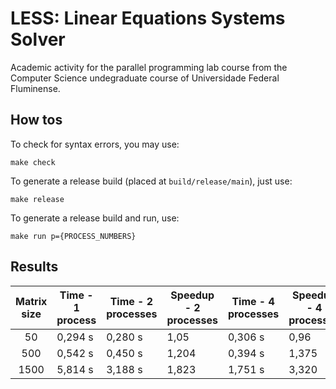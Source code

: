 # LESS: Linear Equations Systems Solver

Academic activity for the parallel programming lab course from the Computer Science undegraduate course of Universidade Federal Fluminense.

## How tos

To check for syntax errors, you may use:

`make check`

To generate a release build (placed at `build/release/main`), just use:

`make release`

To generate a release build and run, use:

`make run p={PROCESS_NUMBERS}`

## Results

| Matrix size | Time - 1 process | Time - 2 processes | Speedup - 2 processes | Time - 4 processes | Speedup - 4 processes |
|:-----------:|------------------|--------------------|-----------------------|--------------------|-----------------------|
| 50          | 0,294 s          | 0,280 s            | 1,05                  | 0,306 s            | 0,96                  |
| 500         | 0,542 s          | 0,450 s            | 1,204                 | 0,394 s            | 1,375                 |
| 1500        | 5,814 s          | 3,188 s            | 1,823                 | 1,751 s            | 3,320                 |